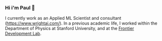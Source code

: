### Hi i'm Paul 👋

I currently work as an Applied ML Scientist and consultant (https://www.wrightai.com/). In a previous academic life, I worked within the Department of Physics at Stanford University, and at the <a href="https://frontierdevelopmentlab.org/" target="_blank">Frontier Development Lab</a>.
